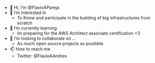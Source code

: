 - 👋 Hi, I’m @FlavioAPareja
- 👀 I’m interested in 
  - To Know and participate in the building of big infrastructures from scratch 
- 🌱 I’m currently learning 
  - Im preparing for the AWS Architect associate certification <3
- 💞️ I’m looking to collaborate on ...
  - As much open source projects as posibble
- 📫 How to reach me 
  - Twitter: @FlavioAAndres

<!---
FlavioAPareja/FlavioAPareja is a ✨ special ✨ repository because its `README.md` (this file) appears on your GitHub profile.
You can click the Preview link to take a look at your changes.
--->
